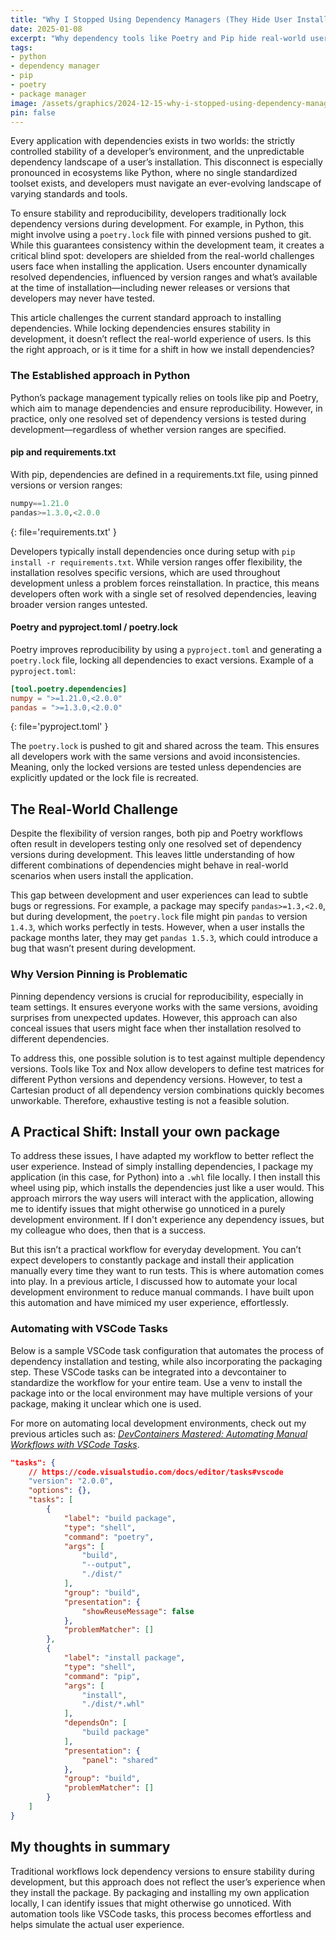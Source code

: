 ```yaml
---
title: "Why I Stopped Using Dependency Managers (They Hide User Install Risks)"
date: 2025-01-08
excerpt: "Why dependency tools like Poetry and Pip hide real-world user issues and how building and installing your own package can uncover hidden problems."
tags:
- python
- dependency manager
- pip
- poetry
- package manager
image: /assets/graphics/2024-12-15-why-i-stopped-using-dependency-managers/thumbnail-book-as-bookcase.png
pin: false
---
```

Every application with dependencies exists in two worlds: the strictly controlled stability of a developer’s environment, and the unpredictable dependency landscape of a user’s installation. This disconnect is especially pronounced in ecosystems like Python, where no single standardized toolset exists, and developers must navigate an ever-evolving landscape of varying standards and tools.

To ensure stability and reproducibility, developers traditionally lock dependency versions during development. For example, in Python, this might involve using a `poetry.lock` file with pinned versions pushed to git. While this guarantees consistency within the development team, it creates a critical blind spot: developers are shielded from the real-world challenges users face when installing the application. Users encounter dynamically resolved dependencies, influenced by version ranges and what’s available at the time of installation—including newer releases or versions that developers may never have tested.

This article challenges the current standard approach to installing dependencies. While locking dependencies ensures stability in development, it doesn’t reflect the real-world experience of users. Is this the right approach, or is it time for a shift in how we install dependencies?

### The Established approach in Python
Python’s package management typically relies on tools like pip and Poetry, which aim to manage dependencies and ensure reproducibility. However, in practice, only one resolved set of dependency versions is tested during development—regardless of whether version ranges are specified.

#### pip and requirements.txt
With pip, dependencies are defined in a requirements.txt file, using pinned versions or version ranges:

```python
numpy==1.21.0
pandas>=1.3.0,<2.0.0
```
{: file='requirements.txt' }

Developers typically install dependencies once during setup with `pip install -r requirements.txt`. While version ranges offer flexibility, the installation resolves specific versions, which are used throughout development unless a problem forces reinstallation. In practice, this means developers often work with a single set of resolved dependencies, leaving broader version ranges untested.

#### Poetry and pyproject.toml / poetry.lock
Poetry improves reproducibility by using a `pyproject.toml` and generating a `poetry.lock` file, locking all dependencies to exact versions. Example of a `pyproject.toml`:

```toml
[tool.poetry.dependencies]
numpy = ">=1.21.0,<2.0.0"
pandas = ">=1.3.0,<2.0.0"
```
{: file='pyproject.toml' }

The `poetry.lock` is pushed to git and shared across the team. This ensures all developers work with the same versions and avoid inconsistencies. Meaning, only the locked versions are tested unless dependencies are explicitly updated or the lock file is recreated.

## The Real-World Challenge
Despite the flexibility of version ranges, both pip and Poetry workflows often result in developers testing only one resolved set of dependency versions during development. This leaves little understanding of how different combinations of dependencies might behave in real-world scenarios when users install the application.

This gap between development and user experiences can lead to subtle bugs or regressions. For example, a package may specify `pandas>=1.3,<2.0`, but during development, the `poetry.lock` file might pin `pandas` to version `1.4.3`, which works perfectly in tests. However, when a user installs the package months later, they may get `pandas 1.5.3`, which could introduce a bug that wasn’t present during development.

### Why Version Pinning is Problematic
Pinning dependency versions is crucial for reproducibility, especially in team settings. It ensures everyone works with the same versions, avoiding surprises from unexpected updates. However, this approach can also conceal issues that users might face when ther installation resolved to different dependencies.

To address this, one possible solution is to test against multiple dependency versions. Tools like Tox and Nox allow developers to define test matrices for different Python versions and dependency versions. However, to test a Cartesian product of all dependency version combinations quickly becomes unworkable. Therefore, exhaustive testing is not a feasible solution.

## A Practical Shift: Install your own package
To address these issues, I have adapted my workflow to better reflect the user experience. Instead of simply installing dependencies, I package my application (in this case, for Python) into a `.whl` file locally. I then install this wheel using pip, which installs the dependencies just like a user would. This approach mirrors the way users will interact with the application, allowing me to identify issues that might otherwise go unnoticed in a purely development environment. If I don't experience any dependency issues, but my colleague who does, then that is a success.

But this isn’t a practical workflow for everyday development. You can’t expect developers to constantly package and install their application manually every time they want to run tests. This is where automation comes into play. In a previous article, I discussed how to automate your local development environment to reduce manual commands. I have built upon this automation and have mimiced my user experience, effortlessly.

### Automating with VSCode Tasks
Below is a sample VSCode task configuration that automates the process of dependency installation and testing, while also incorporating the packaging step. These VSCode tasks can be integrated into a devcontainer to standardize the workflow for your entire team. Use a venv to install the package into or the local environment may have multiple versions of your package, making it unclear which one is used.

For more on automating local development environments, check out my previous articles such as: *[DevContainers Mastered: Automating Manual Workflows with VSCode Tasks](https://medium.com/@krijnvanderburg/how-i-automate-my-entire-ide-vscode-akin-to-cicd-992568ee7fb5)*.

```json
"tasks": {
    // https://code.visualstudio.com/docs/editor/tasks#vscode
    "version": "2.0.0",
    "options": {},
    "tasks": [
        {
            "label": "build package",
            "type": "shell",
            "command": "poetry",
            "args": [
                "build",
                "--output",
                "./dist/"
            ],
            "group": "build",
            "presentation": {
                "showReuseMessage": false
            },
            "problemMatcher": []
        },
        {
            "label": "install package",
            "type": "shell",
            "command": "pip",
            "args": [
                "install",
                "./dist/*.whl"
            ],
            "dependsOn": [
                "build package"
            ],
            "presentation": {
                "panel": "shared"
            },
            "group": "build",
            "problemMatcher": []
        }
    ]
}
```

## My thoughts in summary
Traditional workflows lock dependency versions to ensure stability during development, but this approach does not reflect the user’s experience when they install the package. By packaging and installing my own application locally, I can identify issues that might otherwise go unnoticed. With automation tools like VSCode tasks, this process becomes effortless and helps simulate the actual user experience.
